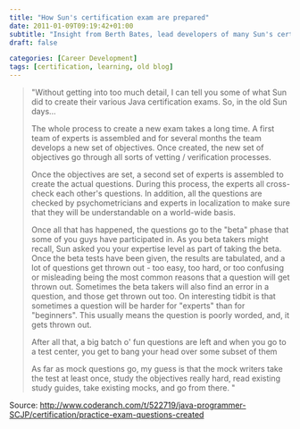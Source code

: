 ```yaml
---
title: "How Sun's certification exam are prepared"
date: 2011-01-09T09:19:42+01:00
subtitle: "Insight from Berth Bates, lead developers of many Sun's certification exam"
draft: false

categories: [Career Development]
tags: [certification, learning, old blog]
---
```


> "Without getting into too much detail, I can tell you some of what Sun did to create their various Java certification exams. So, in the old Sun days...
> 
> The whole process to create a new exam takes a long time. A first team of experts is assembled and for several months the team develops a new set of objectives. Once created, the new set of objectives go through all sorts of vetting / verification processes.
> 
> Once the objectives are set, a second set of experts is assembled to create the actual questions. During this process, the experts all cross-check each other's questions. In addition, all the questions are checked by psychometricians and experts in localization to make sure that they will be understandable on a world-wide basis.
>
> Once all that has happened, the questions go to the "beta" phase that some of you guys have participated in. As you beta takers might recall, Sun asked you your expertise level as part of taking the beta. Once the beta tests have been given, the results are tabulated, and a lot of questions get thrown out - too easy, too hard, or too confusing or misleading being the most common reasons that a question will get thrown out. Sometimes the beta takers will also find an error in a question, and those get thrown out too. On interesting tidbit is that sometimes a question will be harder for "experts" than for "beginners". This usually means the question is poorly worded, and, it gets thrown out.
> 
> After all that, a big batch o' fun questions are left and when you go to a test center, you get to bang your head over some subset of them 
> 
> As far as mock questions go, my guess is that the mock writers take the test at least once, study the objectives really hard, read existing study guides, take existing mocks, and go from there. "


Source: http://www.coderanch.com/t/522719/java-programmer-SCJP/certification/practice-exam-questions-created
